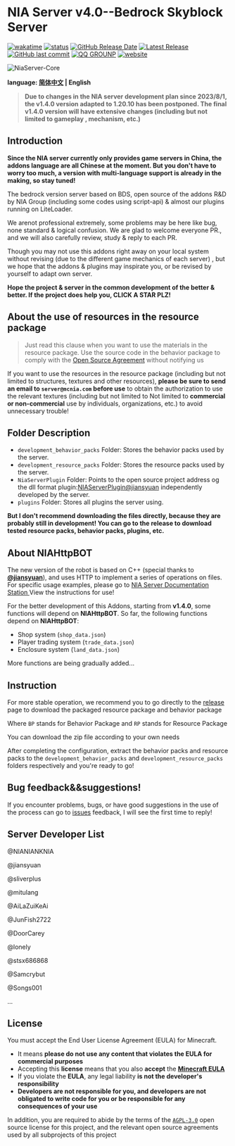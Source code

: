 # NIA Server v4.0--Bedrock Skyblock Server

[![wakatime](https://wakatime.com/badge/user/a2d785d3-a26c-467b-9112-333ba2bee9e8/project/9ae0abd5-b1ad-4199-bd66-0fba1a96ac45.svg?style=for-the-badge)](https://wakatime.com/badge/user/a2d785d3-a26c-467b-9112-333ba2bee9e8/project/9ae0abd5-b1ad-4199-bd66-0fba1a96ac45)
[![status](https://img.shields.io/github/actions/workflow/status/NIANIANKNIA/NiaServer-Core/main.yml?style=for-the-badge)](https://github.com/NIANIANKNIA/NiaServer-Core/actions)
[![GitHub Release Date](https://img.shields.io/github/release-date/NIANIANKNIA/NiaServer-Core?style=for-the-badge)](https://github.com/NIANIANKNIA/NiaServer-Core/releases)
[![Latest Release](https://img.shields.io/github/v/release/NIANIANKNIA/NiaServer-Core?style=for-the-badge)](https://github.com/NIANIANKNIA/NiaServer-Core/releases/latest)
[![GitHub last commit](https://img.shields.io/github/last-commit/NIANIANKNIA/NiaServer-Core?style=for-the-badge)](https://github.com/NIANIANKNIA/NiaServer-Core/commits)
[![QQ GROUNP](https://img.shields.io/badge/QQ%20GROUNP-724360499-blue?style=for-the-badge)](https://jq.qq.com/?_wv=1027&k=uk57fVr0)
[![website](https://img.shields.io/badge/website-docs.mcnia.top-blue?style=for-the-badge)](https://docs.mcnia.top)

![NiaServer-Core](https://socialify.git.ci/NIANIANKNIA/NiaServer-Core/image?description=1&descriptionEditable=A%20BDS-based%20Minecraft%20server!&font=KoHo&forks=1&issues=1&logo=https%3A%2F%2Fdocs.mcnia.com%2Flogo.png&name=1&pattern=Circuit%20Board&pulls=1&stargazers=1&theme=Light)

**language: [简体中文](README.md) | English**

> **Due to changes in the NIA server development plan since 2023/8/1, the v1.4.0 version adapted to 1.20.10 has been postponed. The final v1.4.0 version will have extensive changes (including but not limited to gameplay , mechanism, etc.)**

## Introduction

**Since the NIA server currently only provides game servers in China, the addons language are all Chinese at the moment. But you don't have to worry too much, a version with multi-language support is already in the making, so stay tuned!**


The bedrock version server based on BDS, open source of the addons R&D by NIA Group (including some codes using script-api) & almost our plugins running on LiteLoader.

We arenot professional extremely, some problems may be here like bug, none standard & logical confusion. We are glad to welcome everyone PR., and we will also carefully review, study & reply to each PR.

Though you may not use this addons right away on your local system without revising (due to the different game mechanics of each server) , but we hope that the addons & plugins may inspirate you, or be revised by yourself to adapt own server.

**Hope the project & server in the common development of the better & better. If the project does help you, CLICK A STAR PLZ!**

## About the use of resources in the resource package

> Just read this clause when you want to use the materials in the resource package. Use the source code in the behavior package to comply with the [Open Source Agreement](https://github.com/NIANIANKNIA/NiaServer-Core/blob/main/LICENSE ) without notifying us

If you want to use the resources in the resource package (including but not limited to structures, textures and other resources), **please be sure to send an email to `server@mcnia.com` before use** to obtain the authorization to use the relevant textures (including but not limited to Not limited to **commercial or non-commercial** use by individuals, organizations, etc.) to avoid unnecessary trouble!


## Folder Description

- `development_behavior_packs` Folder:  Stores the behavior packs used by the server.
- `development_resource_packs` Folder: Stores the resource packs used by the server.
- `NiaServerPlugin` Folder: Points to the open source project address og the dll format plugin:[NIAServerPlugin@jiansyuan](https://github.com/jiansyuan/NIAServerPlugin) independently developed by the server.
- `plugins` Folder: Stores all plugins the server using.

**But I don't recommend downloading the files directly, because they are probably still in development! You can go to the release to download tested resource packs, behavior packs, plugins, etc.**

## About NIAHttpBOT

The new version of the robot is based on C++ (special thanks to [**@jiansyuan**](https://github.com/jiansyuan)), and uses HTTP to implement a series of operations on files. For specific usage examples, please go to [NIA Server Documentation Station ](https://docs.mcnia.com/en-US/develop/Http-Bot.html)View the instructions for use!

For the better development of this Addons, starting from **v1.4.0**, some functions will depend on **NIAHttpBOT**. So far, the following functions depend on **NIAHttpBOT**:

- Shop system (`shop_data.json`)
- Player trading system (`trade_data.json`)
- Enclosure system (`land_data.json`)

More functions are being gradually added...

## Instruction

For more stable operation, we recommend you to go directly to the [release](https://github.com/NIANIANKNIA/NiaServer-Core/releases/latest) page to download the packaged resource package and behavior package

Where `BP` stands for Behavior Package and `RP` stands for Resource Package

You can download the zip file according to your own needs

After completing the configuration, extract the behavior packs and resource packs to the `development_behavior_packs` and `development_resource_packs` folders respectively and you're ready to go!

## Bug feedback&&suggestions!

If you encounter problems, bugs, or have good suggestions in the use of the process can go to [issues](https://github.com/NIANIANKNIA/NiaServer-Core/issues) feedback, I will see the first time to reply!

## Server Developer List

@NIANIANKNIA

@jiansyuan

@sliverplus

@mitulang

@AiLaZuiKeAi

@JunFish2722

@DoorCarey

@lonely

@stsx686868

@Samcrybut

@Songs001

...

## License

You must accept the End User License Agreement (EULA) for Minecraft.

- It means **please do not use any content that violates the EULA for commercial purposes**
- Accepting this **license** means that you also **accept** the **[Minecraft EULA](https://account.mojang.com/terms)**
- If you violate the **EULA**, any legal liability **is not the developer's responsibility**
- **Developers are not responsible for you, and developers are not obligated to write code for you or be responsible for any consequences of your use**

In addition, you are required to abide by the terms of the [`AGPL-3.0`](https://github.com/NIANIANKNIA/NiaServer-Core/blob/main/LICENSE) open source license for this project, and the relevant open source agreements used by all subprojects of this project
